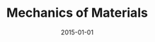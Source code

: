 ---
title: "Mechanics of Materials"
collection: teaching
type: "Teaching assistant"
permalink: /teaching/2015-spring-teaching-2
venue: "UBC"
date: 2015-01-01
location: "Vancouver"
---
